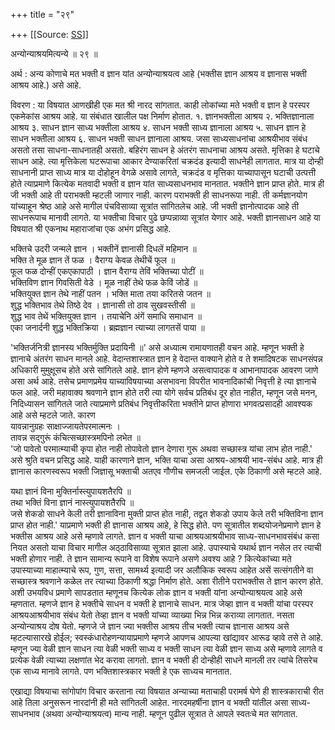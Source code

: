 +++
title = "२९"

+++
[[Source: [SS](https://satsangdhara.net/nbs/nbs-29.htm)]]

अन्योन्याश्रयमित्यन्ये ॥ २९ ॥  
  
अर्थ : अन्य कोणाचे मत भक्ती व ज्ञान यांत अन्योन्याश्रयत्व आहे (भक्तीस ज्ञान आश्रय व ज्ञानास भक्ती आश्रय आहे.) असे आहे.  
  
विवरण : या विषयात आणखीही एक मत श्री नारद सांगतात. काही लोकांच्या मते भक्ती व ज्ञान हे परस्पर एकमेकांस आश्रय आहे. या संबंधात खालील पक्ष निर्माण होतात. १. ज्ञानभक्तीला आश्रय २. भक्तिज्ञानाला आश्रय ३. साधन ज्ञान साध्य भक्तीला आश्रय ४. साधन भक्ती साध्य ज्ञानाला आश्रय ५. साधन ज्ञान हे साधन भक्तीला आश्रय ६. साधन भक्ती साधन ज्ञानाला आश्रय. जसा साध्यसाधनांचा आश्रयीभाव संबंध असतो तसा साधना-साधनातही असतो. बहिरंग साधन हे अंतरंग साधनाचा आश्रय असते. मृत्तिका हे घटाचे साधन आहे. त्या मृत्तिकेला घटरूपाचा आकार देण्याकरितां चक्रदंड इत्यादी साधनेही लागतात. मात्र या दोन्ही साधनानी प्राप्त साध्य मात्र या दोहोहून वेगळे असावे लागते, चक्रदंड व मृत्तिका याच्यापासून घटाची उत्पत्ती होते त्याप्रमाणे कित्येक मतवादी भक्ती व ज्ञान यांत साध्यसाधनभाव मानतात. भक्तीने ज्ञान प्राप्त होते. मात्र ही जी भक्ती आहे ती पराभक्ती म्हटली जाणार नाही. कारण पराभक्ती ही साधनरूपा नाही. ती कर्मज्ञानयोग यांच्याहून श्रेष्ठ आहे असे मागील पंचविसाव्या सूत्रांत सांगितलेच आहे. जी भक्ती ज्ञानोत्पादक आहे ती साधनरूपाच मानावी लागते. या भक्तीचा विचार पुढे छप्पन्नाव्या सूत्रांत येणार आहे. भक्ती ज्ञानसाधन आहे या विषयात श्री एकनाथ महाराजांचा एक अभंग प्रसिद्ध आहे.  
  
भक्तिचे उदरी जन्मले ज्ञान । भक्तीनें ज्ञानासी दिधलें महिमान ॥  
भक्ति ते मूळ ज्ञान तें फळ । वैराग्य केवळ तेथीचें फूल ॥  
फूल फळ दोन्हीं एकएकापाठी । ज्ञान वैराग्य तेविं भक्तिच्या पोटीं ॥  
भक्तिविण ज्ञान गिवसिती वेडे । मूळ नाहीं तेथे फळ केविं जोडें ॥  
भक्तियुक्त ज्ञान तेथे नाहीं पतन । भक्ति माता तया करितसे जतन ॥  
शुद्ध भक्तिभाव तेथे तिष्ठे देव । ज्ञानासी तो ठाव सुखवस्तीसी ॥  
शुद्ध भाव तेथें भक्तियुक्त ज्ञान । तयाचेनि अंगें समाधि समाधान ॥  
एका जनार्दनी शुद्ध भक्तिक्रिया । ब्रह्मज्ञान त्याच्या लागतसें पाया ॥  
  
'भक्तिर्जनित्री ज्ञानस्य भक्तिर्मुक्ति प्रदायिनी ॥' असे अध्यात्म रामायणातही वचन आहे. म्हणून भक्ती हे ज्ञानाचे अंतरंग साधन मानले आहे. वेदान्तशास्त्रात ज्ञान हे वेदान्त वाक्याने होते व ते शमादिषटक साधनसंपन्न अधिकारी मुमुक्षूसच होते असे सांगितले आहे. ज्ञान होणे म्हणजे असत्वापादक व आभानापादक आवरण जाणे असा अर्थ आहे. तसेच प्रमाणप्रमेय याच्याविषयाच्या असभावना विपरीत भावनादिकांची निवृत्ती हे त्या ज्ञानाचे फल आहे. जरी महावाक्य श्रवणाने ज्ञान होते तरी त्या योगे सर्वच प्रतिबंध दूर होत नाहीत, म्हणून जसे मनन, निदिध्यासन सांगितले जाते त्याप्रमाणे प्रतिबंध निवृत्तीकरिता भक्तीने प्राप्त होणारा भगवत्प्रसादही आवश्यक आहे असे म्हटले जाते. कारण  
यावन्नानुग्रहः साक्षाज्जायतेपरमात्मनः ।  
तावन्न सद्‌गुरूं कंचित्सच्छास्त्रमपिनो लभेत ॥  
'जो पावेतो परमात्म्याची कृपा होत नाही तोपावेतो ज्ञान देणारा गुरू अथवा सच्छास्त्र यांचा लाभ होत नाही.' असे श्रुति वचन प्रसिद्ध आहे. याही कारणाने ज्ञान, भक्ति याचा असा आश्रय-आश्रयी भाव-संबंध आहे. मात्र ही ज्ञानास कारणस्वरूप भक्ती जिज्ञासू भक्ताची अतएव गौणीच समजली जाईल. एके ठिकाणी असे म्हटले आहे.  
  
यथा ज्ञानं विना मुक्तिर्नास्त्युपायशतैरपि ॥  
तथा भक्तिं विना ज्ञानं नास्त्युपायशतैरपि ॥  
जसे शेकडो साधने केली तरी ज्ञानाविना मुक्ती प्राप्त होत नाही, तद्वत शेकडो उपाय केले तरी भक्तिविना ज्ञान प्राप्त होत नाही.' याप्रमाणे भक्ती ही ज्ञानास आश्रय आहे, हे सिद्ध होते. पण सूत्रातील शब्दयोजनेप्रमाणे ज्ञान हे भक्तीस आश्रय आहे असे म्हणावे लागते. ज्ञान व भक्ती याचा आश्रयआश्रयीभाव साध्य-साधनभावसंबंध कसा नियत असतो याचा विचार मागील अठ्‌ठाविसाव्या सूत्रात झाला आहे. उपास्याचे यथार्थ ज्ञान नसेल तर त्याची भक्ती होणार नाही. ते ज्ञान सामान्य रूपाने वा विशेष रूपाने असणे अवश्य आहे ? कित्येकांच्या मते उपास्याच्या माहात्म्याचे रूप, गुण, सत्ता, सामर्थ्य इत्यादी जर अलौकिक स्वरूप आहेत असें सत्संगतीने वा सच्छास्त्र श्रवणाने कळेल तर त्याच्या ठिकाणी श्रद्धा निर्माण होते. अशा रीतीने पराभक्तीस ते ज्ञान कारण होते. अशी उभयविध प्रमाणे सापडतात म्हणूनच कित्येक लोक ज्ञान व भक्ती यांना अन्योन्याश्रयत्व आहे असे म्हणतात. म्हणजे ज्ञान हे भक्तीचे साधन व भक्ती हे ज्ञानाचे साधन. मात्र जेव्हा ज्ञान व भक्ती यांचा परस्पर आश्रयआश्रयीभाव संबंध येतो तेव्हा ज्ञान व भक्ती यांच्या व्याख्या भिन्न भिन्न कराव्या लागतात. नसता अन्योन्याश्रय दोष येतो. म्हणजे जे ज्ञान ज्या भक्तीस आश्रय तीच भक्ती त्याच ज्ञानास आश्रय असे म्हटल्यासारखे होईल; स्वस्कंधारोहणन्यायाप्रमाणे म्हणजे आपणच आपल्या खांद्यावर आरूढ व्हावे तसे ते आहे. म्हणून ज्या वेळी ज्ञान साधन त्या वेळी भक्ती साध्य व भक्ती साधन त्या वेळी ज्ञान साध्य असे म्हणावे लागते व प्रत्येक वेळी त्याच्या लक्षणांत भेद करावा लागतो. ज्ञान व भक्ती ही दोन्हीही साधने मानली तर त्यांचे तिसरेच एक साध्य मानावे लागते. पण भक्तिशास्त्रकार भक्ती हे एक साध्यच मानतात.  
  
एखाद्या विषयाचा सांगोपांग विचार करताना त्या विषयात अन्याच्या मताचाही परामर्ष घेणे ही शास्त्रकाराची रीत आहे तिला अनुसरून नारदांनी ही मते सांगितली आहेत. नारदमहर्षीना ज्ञान व भक्ती यांतील असा साध्य-साधनभाव (अथवा अन्योन्याश्रयत्व) मान्य नाही. म्हणून पुढील सूत्रात ते आपले स्वतःचे मत सांगतात.  
